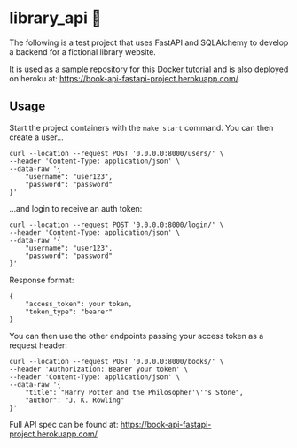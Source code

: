 # library_api 📖

The following is a test project that uses FastAPI and SQLAlchemy to develop a backend for a fictional library website. 

It is used as a sample repository for this [Docker tutorial](https://luisgc93.medium.com/docker-for-newbies-24601dfd1e6c) and is also deployed on heroku at: https://book-api-fastapi-project.herokuapp.com/.

## Usage
Start the project containers with the `make start` command. You can then create a user...


````
curl --location --request POST '0.0.0.0:8000/users/' \
--header 'Content-Type: application/json' \
--data-raw '{
    "username": "user123",
    "password": "password"
}'
````

...and login to receive an auth token:
````
curl --location --request POST '0.0.0.0:8000/login/' \
--header 'Content-Type: application/json' \
--data-raw '{
    "username": "user123",
    "password": "password"
}'
````

Response format:

````
{
    "access_token": your token,
    "token_type": "bearer"
}
````

You can then use the other endpoints passing your access token as a request header:

````
curl --location --request POST '0.0.0.0:8000/books/' \
--header 'Authorization: Bearer your token' \
--header 'Content-Type: application/json' \
--data-raw '{
    "title": "Harry Potter and the Philosopher'\''s Stone",
    "author": "J. K. Rowling"
}'
````

Full API spec can be found at:
https://book-api-fastapi-project.herokuapp.com/

